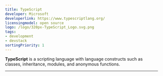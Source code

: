 ```yaml
---
title: TypeScript
developer: Microsoft
developerlink: https://www.typescriptlang.org/
licensingmodel: open source
logo: /logo/320px-TypeScript_Logo.svg.png
tags:
- development
- devstack
sortingPriority: 1
---
```

__TypeScript__ is a scripting language with language constructs such as classes, inheritance, modules, and anonymous functions.

---
